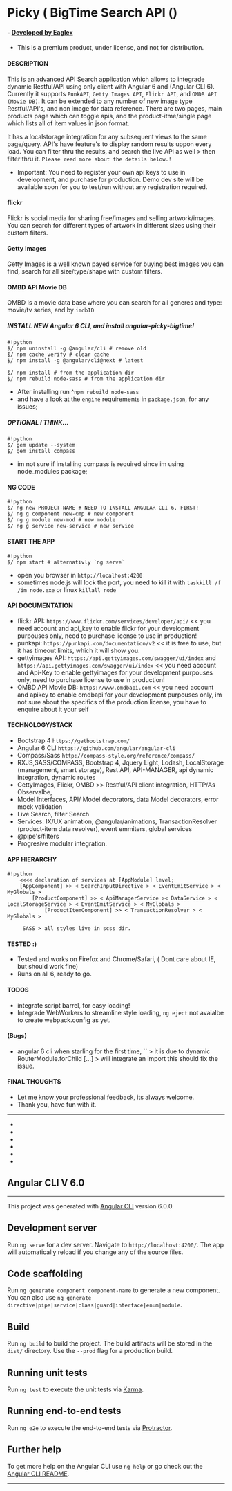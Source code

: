 # Picky ( BigTime Search API ()  
#### - [ Developed by Eaglex ](http://eaglex.net)

* This is a premium product, under license, and not for distribution.
#### DESCRIPTION
This is an advanced API Search application which allows to integrade dynamic Restful/API using only client with Angular 6 and (Angular CLI 6). Currently it supports `PunkAPI`, `Getty Images API`, `Flickr API`, and  `OMDB API (Movie DB)`. It can be extended to any number of new image type Restful/API's, and non image for data reference. There are two pages, main products page which can toggle apis,  and the product-itme/single page which lists all of item values in json format.

It has a localstorage integration for any subsequent views to the same page/query. 
API's have feature's to display random results uppon every load. You can filter thru the results, and search the live API as well > then filter thru it. `Please read more about the details below.!`

* Important: You need to register your own api keys to use in development, and purchase for production. 
Demo dev site will be available soon for you to test/run without any registration required. 


#### flickr
Flickr is social media for sharing free/images and selling artwork/images. You can search for different types of artwork in different sizes using their custom filters. 

#### Getty Images
Getty Images is a well known payed service for buying best images you can find, search for all size/type/shape  with custom filters.

#### OMBD API Movie DB
OMBD Is a movie data base where you can search for all generes and type: movie/tv series, and by `imdbID` 



##### INSTALL NEW Angular 6 CLI, and install angular-picky-bigtime!

```
#!python
$/ npm uninstall -g @angular/cli # remove old
$/ npm cache verify # clear cache 
$/ npm install -g @angular/cli@next # latest 

$/ npm install # from the application dir
$/ npm rebuild node-sass # from the application dir
```
* After installing run ^`npm rebuild node-sass`
* and have a look at the `engine` requirements in `package.json`, for any issues;

 
##### OPTIONAL I THINK...
```
#!python
$/ gem update --system
$/ gem install compass
```
* im not sure if installing compass is required since im using node_modules package;


#### NG CODE
```
#!python
$/ ng new PROJECT-NAME # NEED TO INSTALL ANGULAR CLI 6, FIRST!
$/ ng g component new-cmp # new component
$/ ng g module new-mod # new module
$/ ng g service new-service # new service
```


#### START THE APP
```
#!python
$/ npm start # alternativly `ng serve`
```


* open you browser in `http://localhost:4200` 
* sometimes node.js will lock the port, you need to kill it with `taskkill /f /im node.exe` or linux `killall node`


#### API DOCUMENTATION
*  flickr API: `https://www.flickr.com/services/developer/api/` << you need account and api_key to enable flickr for your development purpouses only, need to purchase license to use in production!
*  punkapi: `https://punkapi.com/documentation/v2` << it is free to use, but it has timeout limits, which it will show you.
*  gettyimages API: `https://api.gettyimages.com/swagger/ui/index` and `https://api.gettyimages.com/swagger/ui/index` << you need account and Api-Key to enable gettyimages for your development purpouses only, need to purchase license to use in production!
* OMBD API Movie DB: `https://www.omdbapi.com`  << you need account and apikey to enable omdbapi for your development purpouses only, im not sure about the specifics of the production license, you have to enquire about it your self

#### TECHNOLOGY/STACK
* Bootstrap 4 `https://getbootstrap.com/`
* Angular 6 CLI `https://github.com/angular/angular-cli`
* Compass/Sass `http://compass-style.org/reference/compass/`
* RXJS,SASS/COMPASS, Bootstrap 4, Jquery Light, Lodash, LocalStorage (management, smart storage), Rest API, API-MANAGER, api dynamic integration, dynamic routes
* GettyImages, Flickr, OMBD >> Restful/API client integration, HTTP/As Observalbe, 
* Model Interfaces, API/ Model decorators, data Model decorators, error mock validation
* Live Search, filter Search
* Services: IX/UX animation, @angular/animations, TransactionResolver (product-item data resolver), event emmiters, global services
* @pipe's/filters 
* Progresive modular integration.


#### APP HIERARCHY
```
#!python
    <<<< declaration of services at [AppModule] level;
    [AppComponent] >> < SearchInputDirective > < EventEmitService > < MyGlobals >
        [ProductComponent] >> < ApiManagerService >< DataService > < LocalStorageService > < EventEmitService > < MyGlobals >
            [ProductItemComponent] >> < TransactionResolver > < MyGlobals >

     SASS > all styles live in scss dir.       

```

#### TESTED :)
* Tested and works on Firefox and Chrome/Safari, ( Dont care about IE, but should work fine)
* Runs on all 6, ready to go.

#### TODOS

* integrate script barrel, for easy loading!
* Integrade WebWorkers to streamline style loading, `ng eject` not avaialbe to create webpack.config as yet.


#### (Bugs)
* angular 6 cli when starling for the first time, `` > it is due to dynamic RouterModule.forChild [...] > will integrate an import this should fix the issue.

#### FINAL THOUGHTS
* Let me know your professional feedback, its always welcome.
* Thank you, have fun with it.





**********************
*
*
*
*
*
*
## Angular CLI V 6.0

********************************
This project was generated with [Angular CLI](https://github.com/angular/angular-cli) version 6.0.0.

## Development server

Run `ng serve` for a dev server. Navigate to `http://localhost:4200/`. The app will automatically reload if you change any of the source files.

## Code scaffolding

Run `ng generate component component-name` to generate a new component. You can also use `ng generate directive|pipe|service|class|guard|interface|enum|module`.

## Build

Run `ng build` to build the project. The build artifacts will be stored in the `dist/` directory. Use the `--prod` flag for a production build.

## Running unit tests

Run `ng test` to execute the unit tests via [Karma](https://karma-runner.github.io).

## Running end-to-end tests

Run `ng e2e` to execute the end-to-end tests via [Protractor](http://www.protractortest.org/).

## Further help

To get more help on the Angular CLI use `ng help` or go check out the [Angular CLI README](https://github.com/angular/angular-cli/blob/master/README.md).

********************************
